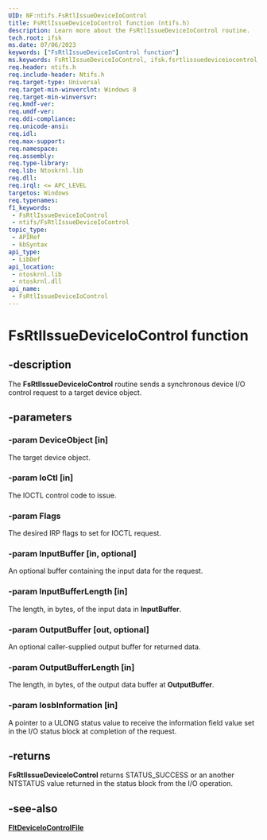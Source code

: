 ```yaml
---
UID: NF:ntifs.FsRtlIssueDeviceIoControl
title: FsRtlIssueDeviceIoControl function (ntifs.h)
description: Learn more about the FsRtlIssueDeviceIoControl routine.
tech.root: ifsk
ms.date: 07/06/2023
keywords: ["FsRtlIssueDeviceIoControl function"]
ms.keywords: FsRtlIssueDeviceIoControl, ifsk.fsrtlissuedeviceiocontrol, ntifs/FsRtlIssueDeviceIoControl
req.header: ntifs.h
req.include-header: Ntifs.h
req.target-type: Universal
req.target-min-winverclnt: Windows 8
req.target-min-winversvr: 
req.kmdf-ver: 
req.umdf-ver: 
req.ddi-compliance: 
req.unicode-ansi: 
req.idl: 
req.max-support: 
req.namespace: 
req.assembly: 
req.type-library: 
req.lib: Ntoskrnl.lib
req.dll: 
req.irql: <= APC_LEVEL
targetos: Windows
req.typenames: 
f1_keywords:
 - FsRtlIssueDeviceIoControl
 - ntifs/FsRtlIssueDeviceIoControl
topic_type:
 - APIRef
 - kbSyntax
api_type:
 - LibDef
api_location:
 - ntoskrnl.lib
 - ntoskrnl.dll
api_name:
 - FsRtlIssueDeviceIoControl
---
```


# FsRtlIssueDeviceIoControl function

## -description

The **FsRtlIssueDeviceIoControl** routine sends a synchronous device I/O control request to a target device object.

## -parameters

### -param DeviceObject [in]

The target device object.

### -param IoCtl [in]

The IOCTL control code to issue.

### -param Flags

The desired IRP flags to set for IOCTL request.

### -param InputBuffer [in, optional]

An optional buffer containing the input data for the request.

### -param InputBufferLength [in]

The length, in bytes, of the input data in **InputBuffer**.

### -param OutputBuffer [out, optional]

An optional caller-supplied output buffer for returned data.

### -param OutputBufferLength [in]

The length, in bytes, of the output data buffer at **OutputBuffer**.

### -param IosbInformation [in]

A pointer to a ULONG status value to receive the information field value set in the I/O status block at completion of the request.

## -returns

**FsRtlIssueDeviceIoControl** returns STATUS_SUCCESS or an another NTSTATUS value returned in the status block from the I/O operation.

## -see-also

[**FltDeviceIoControlFile**](../fltkernel/nf-fltkernel-fltdeviceiocontrolfile.md)
